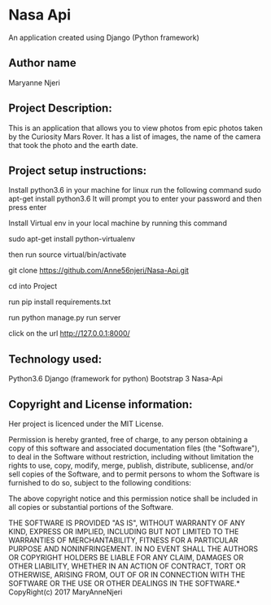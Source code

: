 # Nasa Api
 An application created using Django
 (Python framework)

## Author name
Maryanne Njeri



## Project Description:
This is an application that allows you to view photos from epic photos taken by the Curiosity
Mars Rover.
It has a list of images, the name of the camera that took the photo and the earth date.



## Project setup instructions:
Install python3.6 in your machine for linux run the following command
sudo apt-get install python3.6
It will prompt you to enter your password and then press enter


Install Virtual env in your local machine by  running this command

sudo apt-get install python-virtualenv

then run  source virtual/bin/activate



git clone https://github.com/Anne56njeri/Nasa-Api.git

cd into Project

run pip install requirements.txt

run python manage.py run server

click on the url  http://127.0.0.1:8000/




## Technology used:
Python3.6
Django (framework for python)
Bootstrap 3
Nasa-Api




## Copyright and License information:
Her  project is licenced under the MIT License.

Permission is hereby granted, free of charge, to any person obtaining a copy of this software and associated documentation files (the "Software"), to deal in the Software without restriction, including without limitation the rights to use, copy, modify, merge, publish, distribute, sublicense, and/or sell copies of the Software, and to permit persons to whom the Software is furnished to do so, subject to the following conditions:

The above copyright notice and this permission notice shall be included in all copies or substantial portions of the Software.

THE SOFTWARE IS PROVIDED "AS IS", WITHOUT WARRANTY OF ANY KIND, EXPRESS OR IMPLIED, INCLUDING BUT NOT LIMITED TO THE WARRANTIES OF MERCHANTABILITY, FITNESS FOR A PARTICULAR PURPOSE AND NONINFRINGEMENT. IN NO EVENT SHALL THE AUTHORS OR COPYRIGHT HOLDERS BE LIABLE FOR ANY CLAIM, DAMAGES OR OTHER LIABILITY, WHETHER IN AN ACTION OF CONTRACT, TORT OR OTHERWISE, ARISING FROM, OUT OF OR IN CONNECTION WITH THE SOFTWARE OR THE USE OR OTHER DEALINGS IN THE SOFTWARE.* CopyRight(c) 2017 MaryAnneNjeri
